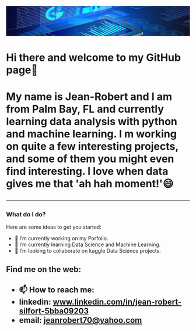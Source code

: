 <img src="/da_image.jpg" alt="banner" />

<h1>Hi there and welcome to my GitHub page👋<h1>

My name is Jean-Robert and I am from Palm Bay, FL and currently learning data analysis with python and machine learning.  I m working on quite a few interesting projects, and some of them you might even find interesting.  I love when data gives me that 'ah hah moment!'😄

---


### What do I do?

Here are some ideas to get you started:

- 🔭 I’m currently working on my Porfolio.
- 🌱 I’m currently learning Data Science and Machine Learning.
- 👯 I’m looking to collaborate on kaggle Data Science projects.


<h2> Find me on the web: <h2>
  
- 📫 How to reach me: 
- linkedin: www.linkedin.com/in/jean-robert-silfort-5bba09203
- email: jeanrobert70@yahoo.com

